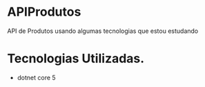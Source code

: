 # APIProdutos
API de Produtos  usando algumas tecnologias que estou estudando

# Tecnologias Utilizadas.
- dotnet core 5
